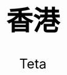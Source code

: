 <style>
body {
  background-image: url('429EA0F6-F280-4D32-8A09-2B69D351C8CC.jpeg');
  background-repeat: no-repeat;
  background-attachment: fixed; 
  background-size: 100% 100%;
}
</style>

<html>
<head><style>
body {
text-align: center;
color: black;
font-size: 35px;
}
</style>
</head>
<body>
<h1>香港</h1>
</body>
</html>


Teta

